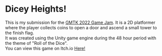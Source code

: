 # Dicey Heights!
 This is my submission for the [GMTK 2022 Game Jam](https://itch.io/jam/gmtk-jam-2022). It is a 2D platformer where the player collects coins to open a door and ascend a small tower to the finish flag.\
 It was created using the Unity game engine during the 48 hour period with the theme of "Roll of the Dice".\
 You can view this game on Itch.io [Here!](https://ups407.itch.io/dicey-heights)
